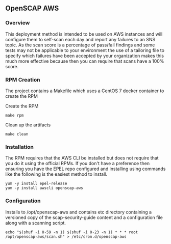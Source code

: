 ## OpenSCAP AWS

### Overview

This deployment method is intended to be used on AWS instances and will configure them to self-scan each day and report 
any failures to an SNS topic. As the scan score is a percentage of pass/fail findings and some tests may not 
be applicable to your environment the use of a tailoring file to specify which failures have been accepted by your 
organization makes this much more effective because then you can require that scans have a 100% score.

### RPM Creation

The project contains a Makefile which uses a CentOS 7 docker container to create the RPM

Create the RPM

    make rpm
    
Clean up the artifacts

    make clean

### Installation

The RPM requires that the AWS CLI be installed but does not require that you do it using the official RPMs. If you 
don't have a preference then ensuring you have the EPEL repo configured and installing using commands like the following
is the easiest method to install.

    yum -y install epel-release
    yum -y install awscli openscap-aws
    
### Configuration

Installs to /opt/openscap-aws and contains etc directory containing a versioned copy of the scap-security-guide 
content and a configuration file along with a scanning script.

    echo "$(shuf -i 0-59 -n 1) $(shuf -i 0-23 -n 1) * * * root /opt/openscap-aws/scan.sh" > /etc/cron.d/openscap-aws
    